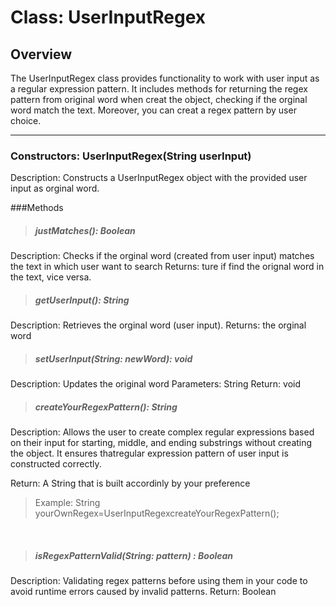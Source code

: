 # Class: UserInputRegex

## Overview
The UserInputRegex class provides functionality to work with user input as a regular expression pattern. It includes methods for returning the regex pattern from original word when creat the object, checking if the orginal word match the text. Moreover, you can creat a regex pattern by user choice.

---

### Constructors: UserInputRegex(String userInput)

Description: Constructs a UserInputRegex object with the provided user input as orginal word.


###Methods
>##### justMatches(): Boolean

Description: Checks if the orginal word (created from user input) matches the text in which user want to search
Returns: ture if find the orignal word in the text, vice versa.

>##### getUserInput(): String

Description: Retrieves the orginal word (user input).
Returns:
the orginal word

>##### setUserInput(String: newWord):  void

Description: Updates the original word 
Parameters: String
Return: void

>##### createYourRegexPattern():  String

Description: Allows the user to create complex regular expressions based on their input for starting, middle, and ending substrings without creating the object. It ensures thatregular expression pattern of user input is constructed correctly.   

Return: A String that is built accordinly by your preference

>Example: String yourOwnRegex=UserInputRegexcreateYourRegexPattern();

<br>

>##### isRegexPatternValid(String: pattern) : Boolean

Description: Validating regex patterns before using them in your code to avoid runtime errors caused by invalid patterns. 
Return: Boolean
